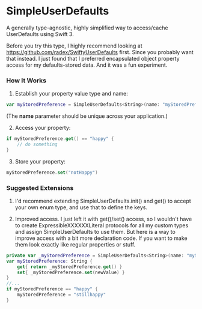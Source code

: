 # SimpleUserDefaults

A generally type-agnostic, highly simplified way to access/cache UserDefaults using Swift 3.

Before you try this type, I highly recommend looking at https://github.com/radex/SwiftyUserDefaults first. Since you probably want that instead. I just found that I preferred encapsulated object property access for my defaults-stored data. And it was a fun experiment.

### How It Works

1. Establish your property value type and name:
```swift
var myStoredPreference = SimpleUserDefaults<String>(name: "myStoredPreference",  defaultValue: "none")
```
(The **name** parameter should be unique across your application.)

2. Access your property:
```swift
if myStoredPreference.get() == "happy" {
    // do something
}
```

3. Store your property:
```swift
myStoredPreference.set("notHappy")
```

### Suggested Extensions

1. I'd recommend extending SimpleUserDefaults.init() and get() to accept your own enum type, and use that to define the keys.

2. Improved access.
I just left it with get()/set() access, so I wouldn't have to create ExpressibleXXXXXXLiteral protocols for all my custom types and assign SimpleUserDefaults to use them.
But here is a way to improve access with a bit more declaration code. If you want to make them look exactly like regular properties or stuff.
```swift
private var _myStoredPreference = SimpleUserDefaults<String>(name: "myStoredPreference",  defaultValue: "none")
var myStoredPreference: String {
    get{ return _myStoredPreference.get() } 
    set{ _myStoredPreference.set(newValue) }
}
//...
if myStoredPreference == "happy" {
    myStoredPreference = "stillhappy"
}
```